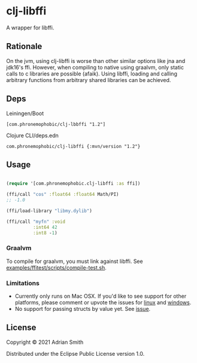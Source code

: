 # clj-libffi

A wrapper for libffi.

## Rationale

On the jvm, using clj-libffi is worse than other similar options like jna and jdk16's ffi. However, when compiling to native using graalvm, only static calls to c libraries are possible (afaik). Using libffi, loading and calling arbitrary functions from arbitrary shared libraries can be achieved.

## Deps

Leiningen/Boot

`[com.phronemophobic/clj-lbbffi "1.2"]`

Clojure CLI/deps.edn

`com.phronemophobic/clj-libffi {:mvn/version "1.2"}`

## Usage

```clojure

(require '[com.phronemophobic.clj-libffi :as ffi])

(ffi/call "cos" :float64 :float64 Math/PI)
;; -1.0

(ffi/load-library "libmy.dylib")

(ffi/call "myfn" :void
          :int64 42
          :int8 -1)

```

### Graalvm

To compile for graalvm, you must link against libffi. See [examples/ffitest/scripts/compile-test.sh](examples/ffitest/scripts/compile-test.sh).

### Limitations

* Currently only runs on Mac OSX. If you'd like to see support for other platforms, please comment or upvote the issues for [linux](https://github.com/phronmophobic/clj-libffi/issues/1) and [windows](https://github.com/phronmophobic/clj-libffi/issues/2).
* No support for passing structs by value yet. See [issue](https://github.com/phronmophobic/clj-libffi/issues/3).

## License

Copyright © 2021 Adrian Smith

Distributed under the Eclipse Public License version 1.0.
